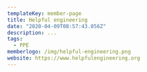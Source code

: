 ```yaml
---
templateKey: member-page
title: Helpful engineering
date: "2020-04-09T08:57:43.056Z"
description: ...
tags:
  - PPE
memberlogo: /img/helpful-engineering.png
website: https://www.helpfulengineering.org
---
```

